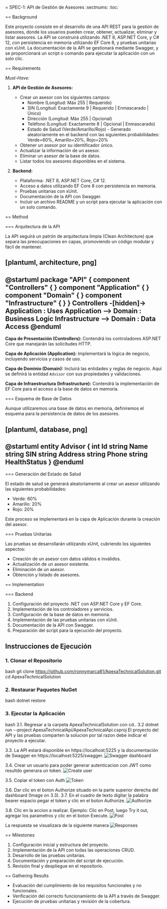 = SPEC-1: API de Gestión de Asesores 
:sectnums:
:toc:


== Background

Este proyecto consiste en el desarrollo de una API REST para la gestión de asesores, donde los usuarios pueden crear, obtener, actualizar, eliminar y listar asesores. La API se construirá utilizando .NET 8, ASP.NET Core, y C# 12, con persistencia en memoria utilizando EF Core 8, y pruebas unitarias con xUnit. La documentación de la API se gestionará mediante Swagger, y se proporcionará un script o comando para ejecutar la aplicación con un solo clic.

== Requirements

*Must-Have:*

1. **API de Gestión de Asesores:**
   - Crear un asesor con los siguientes campos:
     - Nombre (Longitud: Máx 255 | Requerido)
     - SIN (Longitud: Exactamente 9 | Requerido | Enmascarado | Único)
     - Dirección (Longitud: Máx 255 | Opcional)
     - Teléfono (Longitud: Exactamente 8 | Opcional | Enmascarado)
     - Estado de Salud (Verde/Amarillo/Rojo) - Generado aleatoriamente en el backend con las siguientes probabilidades: Verde=60%, Amarillo=20%, Rojo=20%
   - Obtener un asesor por su identificador único.
   - Actualizar la información de un asesor.
   - Eliminar un asesor de la base de datos.
   - Listar todos los asesores disponibles en el sistema.

2. **Backend:**
   - Plataforma: .NET 8, ASP.NET Core, C# 12.
   - Acceso a datos utilizando EF Core 8 con persistencia en memoria.
   - Pruebas unitarias con xUnit.
   - Documentación de la API con Swagger.
   - Incluir un archivo README y un script para ejecutar la aplicación con un solo comando.

== Method

=== Arquitectura de la API

La API seguirá un patrón de arquitectura limpia (Clean Architecture) que separa las preocupaciones en capas, promoviendo un código modular y fácil de mantener.

[plantuml, architecture, png]
----
@startuml
    package "API" {
        component "Controllers" {
        }
        component "Application" {
        }
        component "Domain" {
        }
        component "Infrastructure" {
        }
    }
    Controllers -[hidden]-> Application : Uses
    Application --> Domain : Business Logic
    Infrastructure --> Domain : Data Access
@enduml
----

**Capa de Presentación (Controllers):** Contendrá los controladores ASP.NET Core que manejarán las solicitudes HTTP.

**Capa de Aplicación (Application):** Implementará la lógica de negocio, incluyendo servicios y casos de uso.

**Capa de Dominio (Domain):** Incluirá las entidades y reglas de negocio. Aquí se definirá la entidad `Advisor` con sus propiedades y validaciones.

**Capa de Infraestructura (Infrastructure):** Contendrá la implementación de EF Core para el acceso a la base de datos en memoria.

=== Esquema de Base de Datos

Aunque utilizaremos una base de datos en memoria, definiremos el esquema para la persistencia de datos de los asesores.

[plantuml, database, png]
----
@startuml
entity Advisor {
    int Id
    string Name
    string SIN
    string Address
    string Phone
    string HealthStatus
}
@enduml
----

=== Generación del Estado de Salud

El estado de salud se generará aleatoriamente al crear un asesor utilizando las siguientes probabilidades:

- Verde: 60%
- Amarillo: 20%
- Rojo: 20%

Este proceso se implementará en la capa de Aplicación durante la creación del asesor.

=== Pruebas Unitarias

Las pruebas se desarrollarán utilizando xUnit, cubriendo los siguientes aspectos:

- Creación de un asesor con datos válidos e inválidos.
- Actualización de un asesor existente.
- Eliminación de un asesor.
- Obtención y listado de asesores.

== Implementation

=== Backend

1. Configuración del proyecto .NET con ASP.NET Core y EF Core.
2. Implementación de los controladores y servicios.
3. Configuración de la base de datos en memoria.
4. Implementación de las pruebas unitarias con xUnit.
5. Documentación de la API con Swagger.
6. Preparación del script para la ejecución del proyecto.

## Instrucciones de Ejecución

### 1. Clonar el Repositorio

bash
git clone https://github.com/ronnymarca81/ApexaTechnicalSolution.git
cd ApexaTechnicalSolution

### 2. Restaurar Paquetes NuGet
bash
dotnet restore

### 3. Ejecutar la Aplicación
bash
3.1. Regresar a la carpeta ApexaTechnicalSolution con cd..
3.2 dotnet run --project ApexaTechnicalApi/ApexaTechnicalApi.csproj
El proyecto del API y las pruebas comparten la solucion por tal razon debe indicar el proyecto a ejecutar.

3.3. La API estará disponible en https://localhost:5225 y la documentación de Swagger en https://localhost:5225/swagger.
![Swagger dashboard](https://github.com/user-attachments/assets/8b6e3d7e-4f02-4ca0-b123-6c1b899fae14)

3.4. Crear un usuario para poder generar autenticacion con JWT como resultdo generara un token.
![Create user](https://github.com/user-attachments/assets/805d67da-913f-45a7-b51c-26cfceb16327)

3.5. Copiar el token con Auth
![Token](https://github.com/user-attachments/assets/d38fab9b-521b-44c1-a88b-fc87ec365b70)

3.6. Dar clic en el boton Authorize situado en la parte superior derecha del dashboard (Image on 3.3).
3.7. En el cuadro de texto digitar la palabra bearer espacio pegar el token y clic en el boton Authorize.
![Authorize](https://github.com/user-attachments/assets/c069cc9a-cf15-48a0-962d-5505f865e89c)

3.8. Clic en la accion a realizar. 
Ejemplo: 
Clic en Post, luego Try it out, agregar los parametros y clic en el boton Execute.
![Post](https://github.com/user-attachments/assets/10851a96-3ec0-440b-9239-e531e6a6d87b)

La respuesta se visualizara de la siguiente manera
![Responses](https://github.com/user-attachments/assets/4c66e32a-7b14-41aa-89ae-091f8c307a1f)

== Milestones

1. Configuración inicial y estructura del proyecto.
2. Implementación de la API con todas las operaciones CRUD.
3. Desarrollo de las pruebas unitarias.
4. Documentación y preparación del script de ejecución.
5. Revisión final y despliegue en el repositorio.

== Gathering Results

- Evaluación del cumplimiento de los requisitos funcionales y no funcionales.
- Verificación del correcto funcionamiento de la API a través de Swagger.
- Ejecución de pruebas unitarias y revisión de la cobertura.

